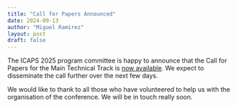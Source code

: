 ```yaml
---
title: "Call for Papers Announced"
date: 2024-09-13
author: "Miguel Ramirez"
layout: post
draft: false
---
```


The ICAPS 2025 program committee is happy to announce that the Call for Papers for the Main Technical Track is 
[now available](/calls/main_track). We expect to disseminate the call further over the next few days.

We would like to thank to all those who have volunteered to help us with the organisation of the conference. We will be 
in touch really soon. 

